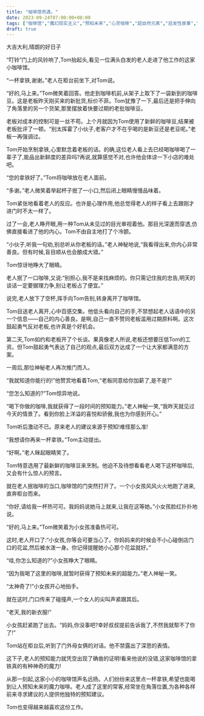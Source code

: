 ```yaml
---
title: "咖啡馆奇遇。"
date: 2023-09-24T07:00:00+08:00
tags: ["咖啡馆","魔幻现实主义","预知未来","心灵咖啡","超自然元素","启发性故事","神秘老人","小镇生活","励志故事", "Claude"]
draft: true
--- 
```


大吉大利,晴朗的好日子

“叮铃”门上的风铃响了,Tom抬起头,看见一位满头白发的老人走进了他工作的这家小咖啡馆。

“一杯拿铁,谢谢。”老人在柜台前坐下,对Tom说。

“好的,马上来。”Tom微笑着回答。他走到咖啡机前,从架子上取下了一袋新到的咖啡豆。这是老板昨天刚买来的新批货,标价不菲。Tom犹豫了一下,最后还是把手伸向了角落里的另一个货架,那里摆放着快要过期的老批咖啡豆。

老板对成本的控制可是一丝不苟。上个月就因为Tom使用了新鲜的咖啡豆,结果被老板批评了一顿。“别太挥霍了小伙子,老客户才不在乎喝的是新豆还是老豆呢。”老板一再强调过。

Tom开始烹制拿铁,心里默念着老板的话。的确,这位老人看上去已经喝咖啡喝了一辈子了,能品出新鲜度的差异吗?再说,就算感觉不对,也许他会体谅一下小店的难处吧。

“您的拿铁好了。”Tom将咖啡放在老人面前。

“多谢。”老人微笑着举起杯子抿了一小口,然后闭上眼睛慢慢品味着。

Tom紧张地看着老人的反应。也许是心理作用,他总觉得老人的样子看上去跟刚才进门时不太一样了。

过了一会,老人睁开眼,用一种Tom从未见过的目光审视着他。那目光深邃而穿透,仿佛直接看进了他的内心。Tom不由自主地打了个冷颤。

“小伙子,听我一句劝,别总听从你老板的话。”老人神秘地说,“我看得出来,你内心非常善良。但有时候,盲目顺从也会酿成大错。”

Tom惊讶地睁大了眼睛。

老人抿了一口咖啡,又说:“别担心,我不是来找麻烦的。你只需记住我的忠告,明天的谈话一定要据理力争,别让老板占了便宜。”

说完,老人放下了空杯,挥手向Tom告别,转身离开了咖啡馆。

Tom目送老人离开,心中百感交集。他低头看向自己的手,不禁想起老人话语中的另一个信息——自己的内心善良。是啊,自己一直不赞同老板滥用过期原料啊。这次鼓起勇气反对老板,也许真是个好机会。

第二天,Tom如约和老板开了个长谈。果真像老人所说,老板还想要压低Tom的工资。但Tom鼓起勇气表达了自己的观点,最后双方达成了一个让大家都满意的方案。

一周后,那位神秘老人再次推门而入。

“我就知道你能行的!”他赞赏地看着Tom,“老板同意给你加薪了,是不是?”

“您怎么知道的?”Tom惊异地说。

“喝下你做的咖啡,我就获得了一段时间的预知能力。”老人神秘一笑,“我昨天就见过今天的情景了。看到你脸上洋溢的喜悦和骄傲,我也为你感到开心。”

Tom听后激动不已。原来老人的建议来源于预知!难怪那么准!

“我想请你再来一杯拿铁。”Tom主动提出。

“好啊。”老人眯起眼睛笑了。

Tom特意选用了最新鲜的咖啡豆来烹制。他迫不及待想看看老人喝下这杯咖啡后,又会有什么惊人的预言。

就在老人抿咖啡的当口,咖啡馆的门突然打开了。一个小女孩风风火火地跑了进来,直奔柜台而来。

“你好,请给我一杯热可可。我妈妈说她马上就来,让我在这等她。”小女孩脸红扑扑地说。

“好的,马上来。”Tom微笑着为小女孩准备热可可。

这时,老人开口了:“小女孩,你等会可要当心了。你妈妈来的时候会不小心碰倒店门口的花盆,然后被水泼一身。你记得提醒她小心那个花盆就好。”

“哇,你怎么知道的?”小女孩睁大了眼睛。

“因为我喝了这里的咖啡,就暂时获得了预知未来的超能力。”老人神秘一笑。

“太神奇了!”小女孩开心地拍手。

就在这时,门口传来了碰撞声,一个女人的尖叫声紧跟其后。

“老天,我的新衣服!”

小女孩赶紧跑了出去。“妈妈,你没事吧?幸好叔叔提前告诉我了,不然我就帮不了你了!”

Tom站在柜台后,听到了门外母女俩的对话。他不禁露出了深思的表情。

这下子,老人的预知能力就凭空出现了确凿的证明!看来他说的没错,这家咖啡馆的拿铁真的有种神奇的魔力!

从那一刻起,这家小小的咖啡馆声名远扬。人们纷纷来这里点一杯拿铁,希望也能喝到让人预知未来的魔力咖啡。老人成了这里的常客,经常坐在角落位置,为各种各样前来寻求建议的人提供他独特的预知建议。

Tom也变得越来越喜欢这份工作。
